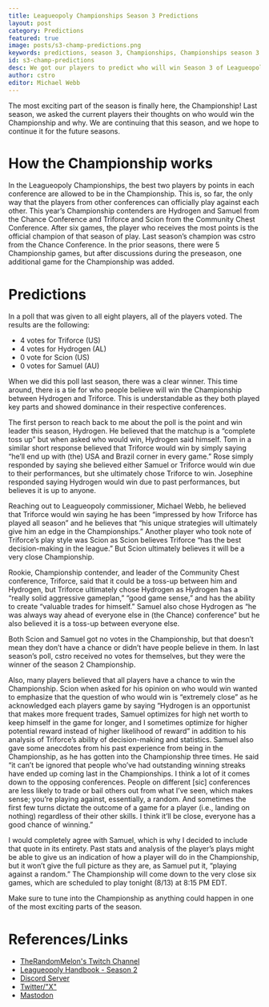 ```yaml
---
title: Leagueopoly Championships Season 3 Predictions
layout: post
category: Predictions
featured: true
image: posts/s3-champ-predictions.png
keywords: predictions, season 3, Championships, Championships season 3
id: s3-champ-predictions
desc: We got our players to predict who will win Season 3 of Leagueopoly. Come check it out.
author: cstro
editor: Michael Webb
---
```


The most exciting part of the season is finally here, the Championship! Last season, we asked the current players their thoughts on who would win the Championship and why. We are continuing that this season, and we hope to continue it for the future seasons.

# How the Championship works
In the Leagueopoly Championships, the best two players by points in each conference are allowed to be in the Championship. This is, so far, the only way that the players from other conferences can officially play against each other. This year’s Championship contenders are Hydrogen and Samuel from the Chance Conference and Triforce and Scion from the Community Chest Conference. After six games, the player who receives the most points is the official champion of that season of play. Last season’s champion was cstro from the Chance Conference. In the prior seasons, there were 5 Championship games, but after discussions during the preseason, one additional game for the Championship was added.

# Predictions
In a poll that was given to all eight players, all of the players voted. The results are the following:

- 4 votes for Triforce (US)
- 4 votes for Hydrogen (AL)
- 0 vote for Scion (US)
- 0 votes for Samuel (AU)

When we did this poll last season, there was a clear winner. This time around, there is a tie for who people believe will win the Championship between Hydrogen and Triforce. This is understandable as they both played key parts and showed dominance in their respective conferences.

The first person to reach back to me about the poll is the point and win leader this season, Hydrogen. He believed that the matchup is a “complete toss up” but when asked who would win, Hydrogen said himself. Tom in a similar short response believed that Triforce would win by simply saying “he’ll end up with (the) USA and Brazil corner in every game.” Rose simply responded by saying she believed either Samuel or Triforce would win due to their performances, but she ultimately chose Triforce to win. Josephine responded saying Hydrogen would win due to past performances, but believes it is up to anyone.

Reaching out to Leagueopoly commissioner, Michael Webb, he believed that Triforce would win saying he has been “impressed by how Triforce has played all season” and he believes that “his unique strategies will ultimately give him an edge in the Championships.” Another player who took note of Triforce’s play style was Scion as Scion believes Triforce “has the best decision-making in the league.” But Scion ultimately believes it will be a very close Championship.

Rookie, Championship contender, and leader of the Community Chest conference, Triforce, said that it could be a toss-up between him and Hydrogen, but Triforce ultimately chose Hydrogen as Hydrogen has a “really solid aggressive gameplan,” “good game sense,” and has the ability to create “valuable trades for himself.” Samuel also chose Hydrogen as “he was always way ahead of everyone else in (the Chance) conference” but he also believed it is a toss-up between everyone else.

Both Scion and Samuel got no votes in the Championship, but that doesn’t mean they don’t have a chance or didn’t have people believe in them. In last season’s poll, cstro received no votes for themselves, but they were the winner of the season 2 Championship.

Also, many players believed that all players have a chance to win the Championship. Scion when asked for his opinion on who would win wanted to emphasize that the question of who would win is “extremely close” as he acknowledged each players game by saying “Hydrogen is an opportunist that makes more frequent trades, Samuel optimizes for high net worth to keep himself in the game for longer, and I sometimes optimize for higher potential reward instead of higher likelihood of reward” in addition to his analysis of Triforce’s ability of decision-making and statistics. Samuel also gave some anecdotes from his past experience from being in the Championship, as he has gotten into the Championship three times. He said “it can’t be ignored that people who’ve had outstanding winning streaks have ended up coming last in the Championships. I think a lot of it comes down to the opposing conferences. People on different [sic] conferences are less likely to trade or bail others out from what I’ve seen, which makes sense; you’re playing against, essentially, a random. And sometimes the first few turns dictate the outcome of a game for a player (i.e., landing on nothing) regardless of their other skills. I think it’ll be close, everyone has a good chance of winning.” 

I would completely agree with Samuel, which is why I decided to include that quote in its entirety. Past stats and analysis of the player’s plays might be able to give us an indication of how a player will do in the Championship, but it won’t give the full picture as they are, as Samuel put it, “playing against a random.” The Championship will come down to the very close six games, which are scheduled to play tonight (8/13) at 8:15 PM EDT.

Make sure to tune into the Championship as anything could happen in one of the most exciting parts of the season.

# References/Links
- [TheRandomMelon's Twitch Channel](https://twitch.tv/therandommelon)
- [Leagueopoly Handbook - Season 2](https://docs.google.com/document/d/1i7jF88yNu2AcxKogm39uCA1eF3qLij6mPUU2RDwps6g/edit?usp=sharing)
- [Discord Server](https://discord.gg/dxyWmev9k5)
- [Twitter/"X"](https://twitter.com/Leagueopoly)
- [Mastodon](https://wetdry.world/@leagueopoly)